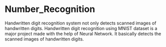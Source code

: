 # Number_Recognition
Handwritten digit recognition system not only detects scanned images of handwritten digits. Handwritten digit recognition using MNIST dataset is a major project made with the help of Neural Network. It basically detects the scanned images of handwritten digits.
